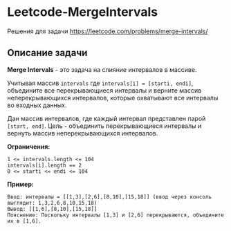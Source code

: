 # Leetcode-MergeIntervals
Решения для задачи https://leetcode.com/problems/merge-intervals/

## Описание задачи

**Merge Intervals** - это задача на слияние интервалов в массиве. 

Учитывая массив `intervals` где `intervals[i] = [starti, endi]`, объедините все перекрывающиеся интервалы и верните массив неперекрывающихся интервалов, которые охватывают все интервалы во входных данных.

Дан массив интервалов, где каждый интервал представлен парой `[start, end]`. Цель - объединить перекрывающиеся интервалы и вернуть массив неперекрывающихся интервалов.

**Ограничения:**

```plaintext
1 <= intervals.length <= 104
intervals[i].length == 2
0 <= starti <= endi <= 104
```

**Пример:**

```plaintext
Ввод: интервалы = [[1,3],[2,6],[8,10],[15,18]] (ввод через консоль выглядит: 1,3,2,6,8,10,15,18)
Вывод: [[1,6],[8,10],[15,18]]
Пояснение: Поскольку интервалы [1,3] и [2,6] перекрываются, объедините их в [1,6].

